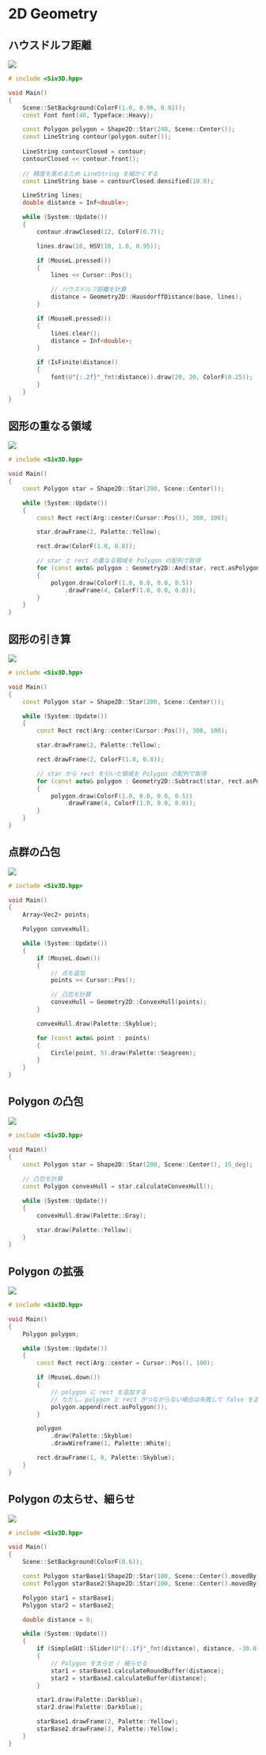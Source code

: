 
# 2D Geometry

## ハウスドルフ距離
![](https://github.com/Siv3D/siv3d.docs.images/blob/master/reference/2d-geometry/hausdorf.gif?raw=true)
```C++
# include <Siv3D.hpp>

void Main()
{
	Scene::SetBackground(ColorF(1.0, 0.96, 0.92));
	const Font font(40, Typeface::Heavy);

	const Polygon polygon = Shape2D::Star(240, Scene::Center());
	const LineString contour(polygon.outer());
	
	LineString contourClosed = contour;
	contourClosed << contour.front();
	
	// 精度を高めるため LineString を細かくする
	const LineString base = contourClosed.densified(10.0);

	LineString lines;
	double distance = Inf<double>;

	while (System::Update())
	{
		contour.drawClosed(12, ColorF(0.7));

		lines.draw(10, HSV(10, 1.0, 0.95));

		if (MouseL.pressed())
		{
			lines << Cursor::Pos();

			// ハウスドルフ距離を計算
			distance = Geometry2D::HausdorffDistance(base, lines);
		}

		if (MouseR.pressed())
		{
			lines.clear();
			distance = Inf<double>;
		}

		if (IsFinite(distance))
		{
			font(U"{:.2f}"_fmt(distance)).draw(20, 20, ColorF(0.25));
		}
	}
}
```


## 図形の重なる領域
![](https://github.com/Siv3D/siv3d.docs.images/blob/master/reference/2d-geometry/and.gif?raw=true)
```C++
# include <Siv3D.hpp>

void Main()
{
	const Polygon star = Shape2D::Star(200, Scene::Center());

	while (System::Update())
	{
		const Rect rect(Arg::center(Cursor::Pos()), 300, 100);

		star.drawFrame(2, Palette::Yellow);

		rect.draw(ColorF(1.0, 0.8));

		// star と rect の重なる領域を Polygon の配列で取得
		for (const auto& polygon : Geometry2D::And(star, rect.asPolygon()))
		{
			polygon.draw(ColorF(1.0, 0.0, 0.0, 0.5))
				.drawFrame(4, ColorF(1.0, 0.0, 0.0));
		}
	}
}
```

## 図形の引き算
![](https://github.com/Siv3D/siv3d.docs.images/blob/master/reference/2d-geometry/subtract.gif?raw=true)
```C++
# include <Siv3D.hpp>

void Main()
{
	const Polygon star = Shape2D::Star(200, Scene::Center());

	while (System::Update())
	{
		const Rect rect(Arg::center(Cursor::Pos()), 300, 100);

		star.drawFrame(2, Palette::Yellow);

		rect.drawFrame(2, ColorF(1.0, 0.8));

		// star から rect を引いた領域を Polygon の配列で取得
		for (const auto& polygon : Geometry2D::Subtract(star, rect.asPolygon()))
		{
			polygon.draw(ColorF(1.0, 0.0, 0.0, 0.5))
				.drawFrame(4, ColorF(1.0, 0.0, 0.0));
		}
	}
}
```


## 点群の凸包
![](https://github.com/Siv3D/siv3d.docs.images/blob/master/reference/2d-geometry/convexhull-points.gif?raw=true.gif)
```C++
# include <Siv3D.hpp>

void Main()
{
	Array<Vec2> points;

	Polygon convexHull;

	while (System::Update())
	{
		if (MouseL.down())
		{
            // 点を追加
			points << Cursor::Pos();

            // 凸包を計算
			convexHull = Geometry2D::ConvexHull(points);
		}

		convexHull.draw(Palette::Skyblue);

		for (const auto& point : points)
		{
			Circle(point, 5).draw(Palette::Seagreen);
		}
	}
}
```


## Polygon の凸包
![](https://github.com/Siv3D/siv3d.docs.images/blob/master/reference/2d-geometry/convexhull-polygon.png?raw=true)
```C++
# include <Siv3D.hpp>

void Main()
{
	const Polygon star = Shape2D::Star(200, Scene::Center(), 15_deg);
	
	// 凸包を計算
	const Polygon convexHull = star.calculateConvexHull();

	while (System::Update())
	{
		convexHull.draw(Palette::Gray);

		star.draw(Palette::Yellow);
	}
}
```


## Polygon の拡張
![](https://github.com/Siv3D/siv3d.docs.images/blob/master/reference/2d-geometry/append.gif?raw=true)

```C++
# include <Siv3D.hpp>

void Main()
{
	Polygon polygon;

	while (System::Update())
	{
		const Rect rect(Arg::center = Cursor::Pos(), 100);

		if (MouseL.down())
		{
            // polygon に rect を追加する
			// ただし、polygon と rect がつながらない場合は失敗して false を返す
			polygon.append(rect.asPolygon());
		}

		polygon
			.draw(Palette::Skyblue)
			.drawWireframe(1, Palette::White);

		rect.drawFrame(1, 0, Palette::Skyblue);
	}
}
```


## Polygon の太らせ、細らせ
![](https://github.com/Siv3D/siv3d.docs.images/blob/master/reference/2d-geometry/buffer.gif?raw=true)

```C++
# include <Siv3D.hpp>

void Main()
{
	Scene::SetBackground(ColorF(0.6));

	const Polygon starBase1(Shape2D::Star(100, Scene::Center().movedBy(-160, 0)));
	const Polygon starBase2(Shape2D::Star(100, Scene::Center().movedBy(160, 0)));

	Polygon star1 = starBase1;
	Polygon star2 = starBase2;

	double distance = 0;

	while (System::Update())
	{
		if (SimpleGUI::Slider(U"{:.1f}"_fmt(distance), distance, -30.0, 30.0, Vec2(20, 20)))
		{
			// Polygon を太らせ / 細らせる
			star1 = starBase1.calculateRoundBuffer(distance);
			star2 = starBase2.calculateBuffer(distance);
		}

		star1.draw(Palette::Darkblue);
		star2.draw(Palette::Darkblue);

		starBase1.drawFrame(2, Palette::Yellow);
		starBase2.drawFrame(2, Palette::Yellow);
	}
}
```

